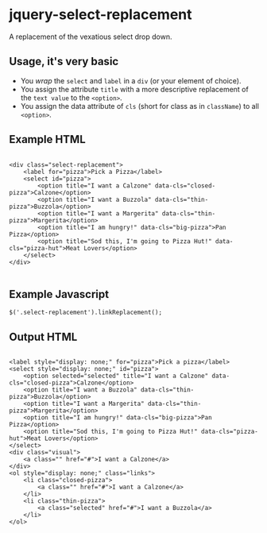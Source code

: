 # jquery-select-replacement

A replacement of the vexatious select drop down.

## Usage, it's very basic

- You _wrap_ the `select` and `label` in a `div` (or your element of choice).
- You assign the attribute `title` with a more descriptive replacement of the `text value` to the `<option>`.
- You assign the data attribute of `cls` (short for class as in `className`) to all `<option>`.

## Example HTML

<pre>
<code>
&lt;div class="select-replacement"&gt;
    &lt;label for="pizza"&gt;Pick a Pizza&lt;/label&gt;
    &lt;select id="pizza"&gt;
        &lt;option title="I want a Calzone" data-cls="closed-pizza"&gt;Calzone&lt;/option&gt;
        &lt;option title="I want a Buzzola" data-cls="thin-pizza"&gt;Buzzola&lt;/option&gt;
        &lt;option title="I want a Margerita" data-cls="thin-pizza"&gt;Margerita&lt;/option&gt;
        &lt;option title="I am hungry!" data-cls="big-pizza"&gt;Pan Pizza&lt;/option&gt;
        &lt;option title="Sod this, I'm going to Pizza Hut!" data-cls="pizza-hut"&gt;Meat Lovers&lt;/option&gt;
    &lt;/select&gt;
&lt;/div&gt;
</code>
</pre>

## Example Javascript

`$('.select-replacement').linkReplacement();`

## Output HTML

<pre><code>
&lt;label style="display: none;" for="pizza"&gt;Pick a pizza&lt;/label&gt;
&lt;select style="display: none;" id="pizza"&gt;
    &lt;option selected="selected" title="I want a Calzone" data-cls="closed-pizza"&gt;Calzone&lt;/option&gt;
    &lt;option title="I want a Buzzola" data-cls="thin-pizza"&gt;Buzzola&lt;/option&gt;
    &lt;option title="I want a Margerita" data-cls="thin-pizza"&gt;Margerita&lt;/option&gt;
    &lt;option title="I am hungry!" data-cls="big-pizza"&gt;Pan Pizza&lt;/option&gt;
    &lt;option title="Sod this, I'm going to Pizza Hut!" data-cls="pizza-hut"&gt;Meat Lovers&lt;/option&gt;
&lt;/select&gt;
&lt;div class="visual"&gt;
    &lt;a class="" href="#"&gt;I want a Calzone&lt;/a&gt;
&lt;/div&gt;
&lt;ol style="display: none;" class="links"&gt;
    &lt;li class="closed-pizza"&gt;
        &lt;a class="" href="#"&gt;I want a Calzone&lt;/a&gt;
    &lt;/li&gt;
    &lt;li class="thin-pizza"&gt;
        &lt;a class="selected" href="#"&gt;I want a Buzzola&lt;/a&gt;
    &lt;/li&gt;
&lt;/ol&gt;
</code></pre>